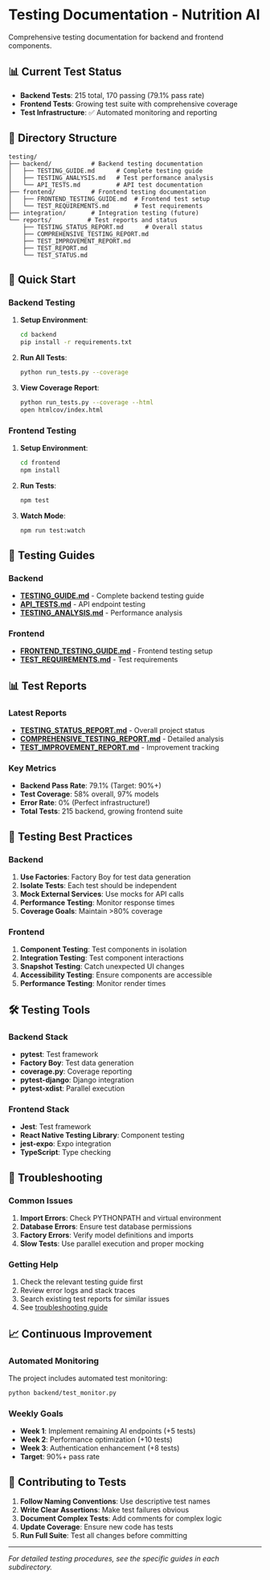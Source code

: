 # Testing Documentation - Nutrition AI

Comprehensive testing documentation for backend and frontend components.

## 📊 Current Test Status

- **Backend Tests**: 215 total, 170 passing (79.1% pass rate)
- **Frontend Tests**: Growing test suite with comprehensive coverage
- **Test Infrastructure**: ✅ Automated monitoring and reporting

## 📁 Directory Structure

```
testing/
├── backend/           # Backend testing documentation
│   ├── TESTING_GUIDE.md      # Complete testing guide
│   ├── TESTING_ANALYSIS.md   # Test performance analysis
│   └── API_TESTS.md          # API test documentation
├── frontend/          # Frontend testing documentation
│   ├── FRONTEND_TESTING_GUIDE.md  # Frontend test setup
│   └── TEST_REQUIREMENTS.md       # Test requirements
├── integration/       # Integration testing (future)
└── reports/          # Test reports and status
    ├── TESTING_STATUS_REPORT.md      # Overall status
    ├── COMPREHENSIVE_TESTING_REPORT.md
    ├── TEST_IMPROVEMENT_REPORT.md
    ├── TEST_REPORT.md
    └── TEST_STATUS.md
```

## 🚀 Quick Start

### Backend Testing

1. **Setup Environment**:
   ```bash
   cd backend
   pip install -r requirements.txt
   ```

2. **Run All Tests**:
   ```bash
   python run_tests.py --coverage
   ```

3. **View Coverage Report**:
   ```bash
   python run_tests.py --coverage --html
   open htmlcov/index.html
   ```

### Frontend Testing

1. **Setup Environment**:
   ```bash
   cd frontend
   npm install
   ```

2. **Run Tests**:
   ```bash
   npm test
   ```

3. **Watch Mode**:
   ```bash
   npm run test:watch
   ```

## 📖 Testing Guides

### Backend
- **[TESTING_GUIDE.md](./backend/TESTING_GUIDE.md)** - Complete backend testing guide
- **[API_TESTS.md](./backend/API_TESTS.md)** - API endpoint testing
- **[TESTING_ANALYSIS.md](./backend/TESTING_ANALYSIS.md)** - Performance analysis

### Frontend
- **[FRONTEND_TESTING_GUIDE.md](./frontend/FRONTEND_TESTING_GUIDE.md)** - Frontend testing setup
- **[TEST_REQUIREMENTS.md](./frontend/TEST_REQUIREMENTS.md)** - Test requirements

## 📊 Test Reports

### Latest Reports
- **[TESTING_STATUS_REPORT.md](./reports/TESTING_STATUS_REPORT.md)** - Overall project status
- **[COMPREHENSIVE_TESTING_REPORT.md](./reports/COMPREHENSIVE_TESTING_REPORT.md)** - Detailed analysis
- **[TEST_IMPROVEMENT_REPORT.md](./reports/TEST_IMPROVEMENT_REPORT.md)** - Improvement tracking

### Key Metrics
- **Backend Pass Rate**: 79.1% (Target: 90%+)
- **Test Coverage**: 58% overall, 97% models
- **Error Rate**: 0% (Perfect infrastructure!)
- **Total Tests**: 215 backend, growing frontend suite

## 🎯 Testing Best Practices

### Backend
1. **Use Factories**: Factory Boy for test data generation
2. **Isolate Tests**: Each test should be independent
3. **Mock External Services**: Use mocks for API calls
4. **Performance Testing**: Monitor response times
5. **Coverage Goals**: Maintain >80% coverage

### Frontend
1. **Component Testing**: Test components in isolation
2. **Integration Testing**: Test component interactions
3. **Snapshot Testing**: Catch unexpected UI changes
4. **Accessibility Testing**: Ensure components are accessible
5. **Performance Testing**: Monitor render times

## 🛠️ Testing Tools

### Backend Stack
- **pytest**: Test framework
- **Factory Boy**: Test data generation
- **coverage.py**: Coverage reporting
- **pytest-django**: Django integration
- **pytest-xdist**: Parallel execution

### Frontend Stack
- **Jest**: Test framework
- **React Native Testing Library**: Component testing
- **jest-expo**: Expo integration
- **TypeScript**: Type checking

## 🚨 Troubleshooting

### Common Issues
1. **Import Errors**: Check PYTHONPATH and virtual environment
2. **Database Errors**: Ensure test database permissions
3. **Factory Errors**: Verify model definitions and imports
4. **Slow Tests**: Use parallel execution and proper mocking

### Getting Help
1. Check the relevant testing guide first
2. Review error logs and stack traces
3. Search existing test reports for similar issues
4. See [troubleshooting guide](../guides/TROUBLESHOOTING.md)

## 📈 Continuous Improvement

### Automated Monitoring
The project includes automated test monitoring:
```bash
python backend/test_monitor.py
```

### Weekly Goals
- **Week 1**: Implement remaining AI endpoints (+5 tests)
- **Week 2**: Performance optimization (+10 tests)
- **Week 3**: Authentication enhancement (+8 tests)
- **Target**: 90%+ pass rate

## 🎯 Contributing to Tests

1. **Follow Naming Conventions**: Use descriptive test names
2. **Write Clear Assertions**: Make test failures obvious
3. **Document Complex Tests**: Add comments for complex logic
4. **Update Coverage**: Ensure new code has tests
5. **Run Full Suite**: Test all changes before committing

---

*For detailed testing procedures, see the specific guides in each subdirectory.*